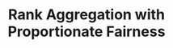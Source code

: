 ---
title: "Rank Aggregation with Proportionate Fairness"
authors: Dong Wei, Mouinul Islam, Baruch Schieber, Senjuti Basu Roy
collection: publications
category: conferences
year: 2022
month: 1
venue: International Conference on Management of Data (ACM SIGMOD)
pdf: https://dl.acm.org/doi/pdf/10.1145/3514221.3517865
bibtex: |
    @inproceedings{wei2022rank,
    title={Rank aggregation with proportionate fairness},
    author={Wei, Dong and Islam, Md Mouinul and Schieber, Baruch and Basu Roy, Senjuti},
    booktitle={Proceedings of the 2022 international conference on management of data},
    pages={262--275},
    year={2022}
    }
---